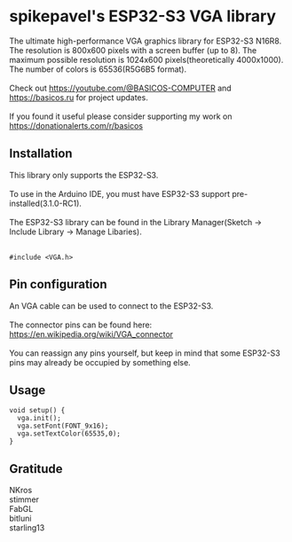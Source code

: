# spikepavel's ESP32-S3 VGA library
The ultimate high-performance VGA graphics library for ESP32-S3 N16R8. The resolution is 800x600 pixels with a screen buffer (up to 8). The maximum possible resolution is 1024x600 pixels(theoretically 4000x1000). The number of colors is 65536(R5G6B5 format).\
\
Check out https://youtube.com/@BASICOS-COMPUTER and https://basicos.ru for project updates.\
\
If you found it useful please consider supporting my work on https://donationalerts.com/r/basicos
<br />
## Installation
This library only supports the ESP32-S3.\
\
To use in the Arduino IDE, you must have ESP32-S3 support pre-installed(3.1.0-RC1).\
\
The ESP32-S3 library can be found in the Library Manager(Sketch -> Include Library -> Manage Libaries).\
<br />
```
#include <VGA.h>
```
## Pin configuration
An VGA cable can be used to connect to the ESP32-S3.\
\
The connector pins can be found here: https://en.wikipedia.org/wiki/VGA_connector
<br />
<br />
You can reassign any pins yourself, but keep in mind that some ESP32-S3 pins may already be occupied by something else.
<br />

## Usage
```
void setup() {
  vga.init();
  vga.setFont(FONT_9x16);
  vga.setTextColor(65535,0);
}
```
## Gratitude
NKros\
stimmer\
FabGL\
bitluni\
starling13
